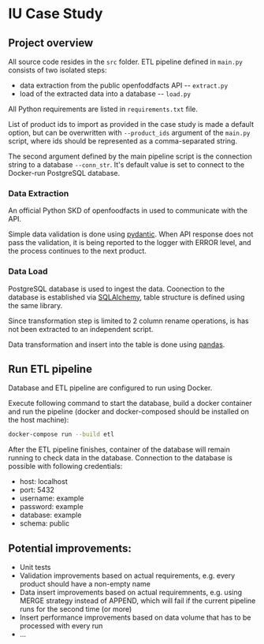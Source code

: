 # IU Case Study

## Project overview

All source code resides in the `src` folder. ETL pipeline defined in `main.py` consists of two isolated steps:

- data extraction from the public openfoddfacts API -- `extract.py`
- load of the extracted data into a database -- `load.py`

All Python requirements are listed in `requirements.txt` file.

List of product ids to import as provided in the case study is made a default option, but can be overwritten with `--product_ids` argument of the `main.py` script, where ids should be represented as a comma-separated string.

The second argument defined by the main pipeline script is the connection string to a database `--conn_str`. It's default value is set to connect to the Docker-run PostgreSQL database.

### Data Extraction

An official Python SKD of openfoodfacts in used to communicate with the API. 

Simple data validation is done using [pydantic](https://docs.pydantic.dev/latest/). When API response does not pass the validation, it is being reported to the logger with ERROR level, and the process continues to the next product.


### Data Load

PostgreSQL database is used to ingest the data. Coonection to the database is established via [SQLAlchemy](https://docs.sqlalchemy.org/en/20/), table structure is defined using the same library.

Since transformation step is limited to 2 column rename operations, is has not been extracted to an independent script.

Data transformation and insert into the table is done using [pandas](https://pandas.pydata.org/docs/index.html).

## Run ETL pipeline

Database and ETL pipeline are configured to run using Docker.

Execute following command to start the database, build a docker container and run the pipeline (docker and docker-composed should be installed on the host machine):

```bash
docker-compose run --build etl
```

After the ETL pipeline finishes, container of the database will remain running to check data in the database. Connection to the database is possible with following credentials:
- host: localhost
- port: 5432
- username: example
- password: example
- database: example
- schema: public

## Potential improvements:

- Unit tests
- Validation improvements based on actual requirements, e.g. every product should have a non-empty name
- Data insert improvements based on actual requiremnents, e.g. using MERGE strategy instead of APPEND, which will fail if the current pipeline runs for the second time (or more)
- Insert performance improvements based on data volume that has to be processed with every run
- ...
